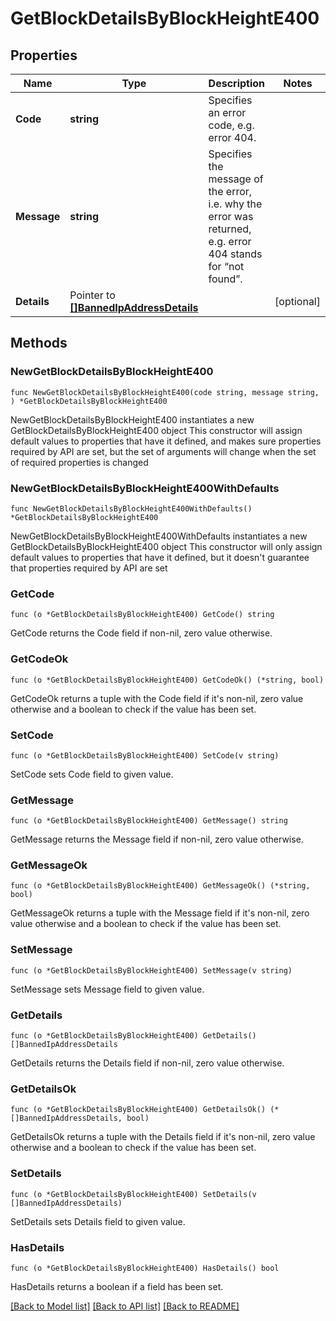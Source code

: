 # GetBlockDetailsByBlockHeightE400

## Properties

Name | Type | Description | Notes
------------ | ------------- | ------------- | -------------
**Code** | **string** | Specifies an error code, e.g. error 404. | 
**Message** | **string** | Specifies the message of the error, i.e. why the error was returned, e.g. error 404 stands for “not found”. | 
**Details** | Pointer to [**[]BannedIpAddressDetails**](BannedIpAddressDetails.md) |  | [optional] 

## Methods

### NewGetBlockDetailsByBlockHeightE400

`func NewGetBlockDetailsByBlockHeightE400(code string, message string, ) *GetBlockDetailsByBlockHeightE400`

NewGetBlockDetailsByBlockHeightE400 instantiates a new GetBlockDetailsByBlockHeightE400 object
This constructor will assign default values to properties that have it defined,
and makes sure properties required by API are set, but the set of arguments
will change when the set of required properties is changed

### NewGetBlockDetailsByBlockHeightE400WithDefaults

`func NewGetBlockDetailsByBlockHeightE400WithDefaults() *GetBlockDetailsByBlockHeightE400`

NewGetBlockDetailsByBlockHeightE400WithDefaults instantiates a new GetBlockDetailsByBlockHeightE400 object
This constructor will only assign default values to properties that have it defined,
but it doesn't guarantee that properties required by API are set

### GetCode

`func (o *GetBlockDetailsByBlockHeightE400) GetCode() string`

GetCode returns the Code field if non-nil, zero value otherwise.

### GetCodeOk

`func (o *GetBlockDetailsByBlockHeightE400) GetCodeOk() (*string, bool)`

GetCodeOk returns a tuple with the Code field if it's non-nil, zero value otherwise
and a boolean to check if the value has been set.

### SetCode

`func (o *GetBlockDetailsByBlockHeightE400) SetCode(v string)`

SetCode sets Code field to given value.


### GetMessage

`func (o *GetBlockDetailsByBlockHeightE400) GetMessage() string`

GetMessage returns the Message field if non-nil, zero value otherwise.

### GetMessageOk

`func (o *GetBlockDetailsByBlockHeightE400) GetMessageOk() (*string, bool)`

GetMessageOk returns a tuple with the Message field if it's non-nil, zero value otherwise
and a boolean to check if the value has been set.

### SetMessage

`func (o *GetBlockDetailsByBlockHeightE400) SetMessage(v string)`

SetMessage sets Message field to given value.


### GetDetails

`func (o *GetBlockDetailsByBlockHeightE400) GetDetails() []BannedIpAddressDetails`

GetDetails returns the Details field if non-nil, zero value otherwise.

### GetDetailsOk

`func (o *GetBlockDetailsByBlockHeightE400) GetDetailsOk() (*[]BannedIpAddressDetails, bool)`

GetDetailsOk returns a tuple with the Details field if it's non-nil, zero value otherwise
and a boolean to check if the value has been set.

### SetDetails

`func (o *GetBlockDetailsByBlockHeightE400) SetDetails(v []BannedIpAddressDetails)`

SetDetails sets Details field to given value.

### HasDetails

`func (o *GetBlockDetailsByBlockHeightE400) HasDetails() bool`

HasDetails returns a boolean if a field has been set.


[[Back to Model list]](../README.md#documentation-for-models) [[Back to API list]](../README.md#documentation-for-api-endpoints) [[Back to README]](../README.md)


